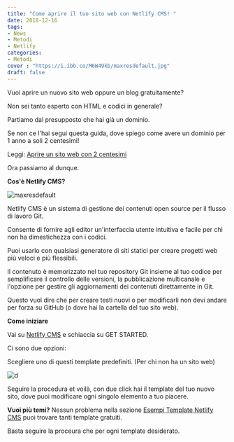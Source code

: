 ```yaml
---
title: "Come aprire il tuo sito web con Netlify CMS! "
date: 2018-12-16
tags:
- News
- Metodi
- Netlify
categories:
- Metodi
cover : "https://i.ibb.co/M6W49kb/maxresdefault.jpg"
draft: false
---
```

Vuoi aprire un nuovo sito web oppure un blog gratuitamente?

Non sei tanto esperto con HTML e codici in generale?

Partiamo dal presupposto che hai già un dominio.

Se non ce l'hai segui questa guida, dove spiego come avere un dominio per 1 anno a soli 2 centesimi!

Leggi: <a href="https://seriousman.it/posts/come-aprire-sito-web-con-netlify/">Aprire un sito web con 2 centesimi</a>

Ora passiamo al dunque.

<strong>Cos'è Netlify CMS?</strong>

<img src="https://i.ibb.co/M6W49kb/maxresdefault.jpg" alt="maxresdefault" border="0">

Netlify CMS è un sistema di gestione dei contenuti open source per il flusso di lavoro Git.

Consente di fornire agli editor un'interfaccia utente intuitiva e facile per chi non ha dimestichezza con i codici.

Puoi usarlo con qualsiasi generatore di siti statici per creare progetti web più veloci e più flessibili. 

Il contenuto è memorizzato nel tuo repository Git insieme al tuo codice per semplificare il controllo delle versioni, la pubblicazione multicanale e l'opzione per gestire gli aggiornamenti dei contenuti direttamente in Git.

Questo vuol dire che per creare testi nuovi o per modificarli non devi andare per forza su GitHub (o dove hai la cartella del tuo sito web).

<strong>Come iniziare</strong>

Vai su <a href="https://www.netlifycms.org/">Netlify CMS</a> e schiaccia su GET STARTED.

Ci sono due opzioni:

Scegliere uno di questi template predefiniti. (Per chi non ha un sito web)

<img src="https://i.ibb.co/cLPc3Qz/d.png" alt="d" border="0">

Seguire la procedura et voilà, con due click hai il template del tuo nuovo sito, dove puoi modificare ogni singolo elemento a tuo piacere.

<strong> Vuoi più temi?</strong> Nessun problema nella sezione <a href="https://www.netlifycms.org/docs/examples/">Esempi Template Netlify CMS</a> puoi trovare tanti template gratuiti.

Basta seguire la proceura che per ogni template desiderato.


